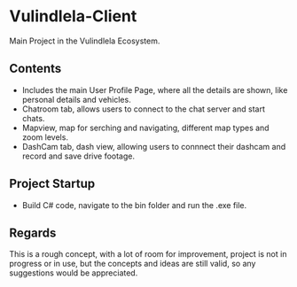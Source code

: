 # Vulindlela-Client
Main Project in the Vulindlela Ecosystem.

## Contents
- Includes the main User Profile Page, where all the details are shown, like personal details and vehicles.
- Chatroom tab, allows users to connect to the chat server and start chats.
- Mapview, map for serching and navigating, different map types and zoom levels.
- DashCam tab, dash view, allowing users to connnect their dashcam and record and save drive footage.

## Project Startup
- Build C# code, navigate to the bin folder and run the .exe file.

## Regards
This is a rough concept, with a lot of room for improvement, project is not in progress or in use, but the concepts and ideas are still valid, so any suggestions would be appreciated.

